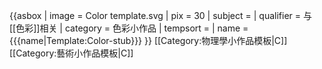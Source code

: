 {{asbox
| image     = Color template.svg
| pix       = 30
| subject   = 
| qualifier = 与[[色彩]]相关
| category  = 色彩小作品
| tempsort  = 
| name      = {{{name|Template:Color-stub}}}
}}<noinclude>
[[Category:物理學小作品模板|C]]
[[Category:藝術小作品模板|C]]
</noinclude>